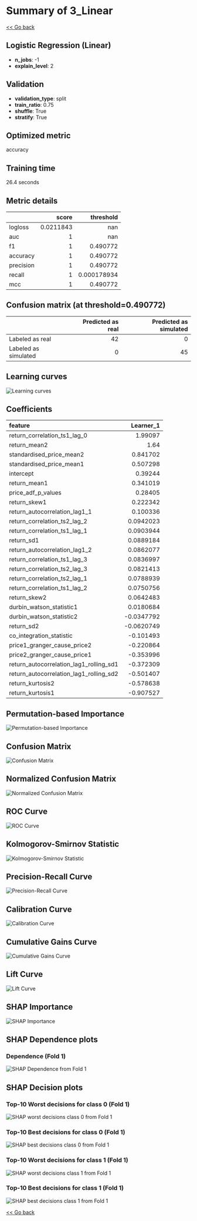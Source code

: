 # Summary of 3_Linear

[<< Go back](../README.md)


## Logistic Regression (Linear)
- **n_jobs**: -1
- **explain_level**: 2

## Validation
 - **validation_type**: split
 - **train_ratio**: 0.75
 - **shuffle**: True
 - **stratify**: True

## Optimized metric
accuracy

## Training time

26.4 seconds

## Metric details
|           |     score |     threshold |
|:----------|----------:|--------------:|
| logloss   | 0.0211843 | nan           |
| auc       | 1         | nan           |
| f1        | 1         |   0.490772    |
| accuracy  | 1         |   0.490772    |
| precision | 1         |   0.490772    |
| recall    | 1         |   0.000178934 |
| mcc       | 1         |   0.490772    |


## Confusion matrix (at threshold=0.490772)
|                      |   Predicted as real |   Predicted as simulated |
|:---------------------|--------------------:|-------------------------:|
| Labeled as real      |                  42 |                        0 |
| Labeled as simulated |                   0 |                       45 |

## Learning curves
![Learning curves](learning_curves.png)

## Coefficients
| feature                                 |   Learner_1 |
|:----------------------------------------|------------:|
| return_correlation_ts1_lag_0            |   1.99097   |
| return_mean2                            |   1.64      |
| standardised_price_mean2                |   0.841702  |
| standardised_price_mean1                |   0.507298  |
| intercept                               |   0.39244   |
| return_mean1                            |   0.341019  |
| price_adf_p_values                      |   0.28405   |
| return_skew1                            |   0.222342  |
| return_autocorrelation_lag1_1           |   0.100336  |
| return_correlation_ts2_lag_2            |   0.0942023 |
| return_correlation_ts1_lag_1            |   0.0903944 |
| return_sd1                              |   0.0889184 |
| return_autocorrelation_lag1_2           |   0.0862077 |
| return_correlation_ts1_lag_3            |   0.0836997 |
| return_correlation_ts2_lag_3            |   0.0821413 |
| return_correlation_ts2_lag_1            |   0.0788939 |
| return_correlation_ts1_lag_2            |   0.0750756 |
| return_skew2                            |   0.0642483 |
| durbin_watson_statistic1                |   0.0180684 |
| durbin_watson_statistic2                |  -0.0347792 |
| return_sd2                              |  -0.0620749 |
| co_integration_statistic                |  -0.101493  |
| price1_granger_cause_price2             |  -0.220864  |
| price2_granger_cause_price1             |  -0.353996  |
| return_autocorrelation_lag1_rolling_sd1 |  -0.372309  |
| return_autocorrelation_lag1_rolling_sd2 |  -0.501407  |
| return_kurtosis2                        |  -0.578638  |
| return_kurtosis1                        |  -0.907527  |


## Permutation-based Importance
![Permutation-based Importance](permutation_importance.png)
## Confusion Matrix

![Confusion Matrix](confusion_matrix.png)


## Normalized Confusion Matrix

![Normalized Confusion Matrix](confusion_matrix_normalized.png)


## ROC Curve

![ROC Curve](roc_curve.png)


## Kolmogorov-Smirnov Statistic

![Kolmogorov-Smirnov Statistic](ks_statistic.png)


## Precision-Recall Curve

![Precision-Recall Curve](precision_recall_curve.png)


## Calibration Curve

![Calibration Curve](calibration_curve_curve.png)


## Cumulative Gains Curve

![Cumulative Gains Curve](cumulative_gains_curve.png)


## Lift Curve

![Lift Curve](lift_curve.png)



## SHAP Importance
![SHAP Importance](shap_importance.png)

## SHAP Dependence plots

### Dependence (Fold 1)
![SHAP Dependence from Fold 1](learner_fold_0_shap_dependence.png)

## SHAP Decision plots

### Top-10 Worst decisions for class 0 (Fold 1)
![SHAP worst decisions class 0 from Fold 1](learner_fold_0_shap_class_0_worst_decisions.png)
### Top-10 Best decisions for class 0 (Fold 1)
![SHAP best decisions class 0 from Fold 1](learner_fold_0_shap_class_0_best_decisions.png)
### Top-10 Worst decisions for class 1 (Fold 1)
![SHAP worst decisions class 1 from Fold 1](learner_fold_0_shap_class_1_worst_decisions.png)
### Top-10 Best decisions for class 1 (Fold 1)
![SHAP best decisions class 1 from Fold 1](learner_fold_0_shap_class_1_best_decisions.png)

[<< Go back](../README.md)

